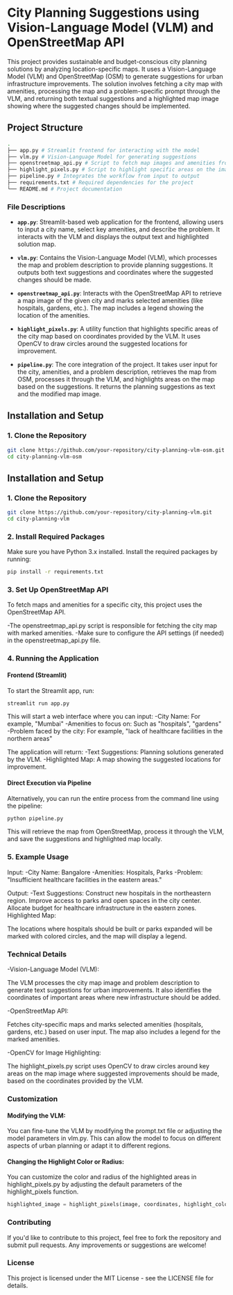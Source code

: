 # **City Planning Suggestions using Vision-Language Model (VLM) and OpenStreetMap API**

This project provides sustainable and budget-conscious city planning solutions by analyzing location-specific maps. It uses a Vision-Language Model (VLM) and OpenStreetMap (OSM) to generate suggestions for urban infrastructure improvements. The solution involves fetching a city map with amenities, processing the map and a problem-specific prompt through the VLM, and returning both textual suggestions and a highlighted map image showing where the suggested changes should be implemented.

## **Project Structure**

```bash
.
├── app.py # Streamlit frontend for interacting with the model
├── vlm.py # Vision-Language Model for generating suggestions
├── openstreetmap_api.py # Script to fetch map images and amenities from OSM API
├── highlight_pixels.py # Script to highlight specific areas on the image
├── pipeline.py # Integrates the workflow from input to output
├── requirements.txt # Required dependencies for the project
└── README.md # Project documentation

```

### **File Descriptions**

- **`app.py`**: Streamlit-based web application for the frontend, allowing users to input a city name, select key amenities, and describe the problem. It interacts with the VLM and displays the output text and highlighted solution map.
  
- **`vlm.py`**: Contains the Vision-Language Model (VLM), which processes the map and problem description to provide planning suggestions. It outputs both text suggestions and coordinates where the suggested changes should be made.

- **`openstreetmap_api.py`**: Interacts with the OpenStreetMap API to retrieve a map image of the given city and marks selected amenities (like hospitals, gardens, etc.). The map includes a legend showing the location of the amenities.

- **`highlight_pixels.py`**: A utility function that highlights specific areas of the city map based on coordinates provided by the VLM. It uses OpenCV to draw circles around the suggested locations for improvement.

- **`pipeline.py`**: The core integration of the project. It takes user input for the city, amenities, and a problem description, retrieves the map from OSM, processes it through the VLM, and highlights areas on the map based on the suggestions. It returns the planning suggestions as text and the modified map image.

## **Installation and Setup**

### **1. Clone the Repository**
```bash
git clone https://github.com/your-repository/city-planning-vlm-osm.git
cd city-planning-vlm-osm
```

## **Installation and Setup**

### **1. Clone the Repository**
```bash
git clone https://github.com/your-repository/city-planning-vlm.git
cd city-planning-vlm
```
### **2. Install Required Packages**
Make sure you have Python 3.x installed. Install the required packages by running:

```bash
pip install -r requirements.txt
```

### **3. Set Up OpenStreetMap API**
To fetch maps and amenities for a specific city, this project uses the OpenStreetMap API.

-The openstreetmap_api.py script is responsible for fetching the city map with marked amenities.
-Make sure to configure the API settings (if needed) in the openstreetmap_api.py file.

### **4. Running the Application**
#### Frontend (Streamlit)
To start the Streamlit app, run:
```bash
streamlit run app.py
```

This will start a web interface where you can input:
-City Name: For example, "Mumbai"
-Amenities to focus on: Such as "hospitals", "gardens"
-Problem faced by the city: For example, "lack of healthcare facilities in the northern areas"

The application will return:
-Text Suggestions: Planning solutions generated by the VLM.
-Highlighted Map: A map showing the suggested locations for improvement.

#### Direct Execution via Pipeline
Alternatively, you can run the entire process from the command line using the pipeline:

```bash
python pipeline.py
```

This will retrieve the map from OpenStreetMap, process it through the VLM, and save the suggestions and highlighted map locally.


### **5. Example Usage**

Input:
-City Name: Bangalore
-Amenities: Hospitals, Parks
-Problem: "Insufficient healthcare facilities in the eastern areas."

Output:
-Text Suggestions:
Construct new hospitals in the northeastern region.
Improve access to parks and open spaces in the city center.
Allocate budget for healthcare infrastructure in the eastern zones.
Highlighted Map:

The locations where hospitals should be built or parks expanded will be marked with colored circles, and the map will display a legend.

### **Technical Details**

-Vision-Language Model (VLM):

The VLM processes the city map image and problem description to generate text suggestions for urban improvements. It also identifies the coordinates of important areas where new infrastructure should be added.

-OpenStreetMap API:

Fetches city-specific maps and marks selected amenities (hospitals, gardens, etc.) based on user input. The map also includes a legend for the marked amenities.

-OpenCV for Image Highlighting:

The highlight_pixels.py script uses OpenCV to draw circles around key areas on the map image where suggested improvements should be made, based on the coordinates provided by the VLM.

### **Customization**

#### Modifying the VLM:
You can fine-tune the VLM by modifying the prompt.txt file or adjusting the model parameters in vlm.py. This can allow the model to focus on different aspects of urban planning or adapt it to different regions.

#### Changing the Highlight Color or Radius:
You can customize the color and radius of the highlighted areas in highlight_pixels.py by adjusting the default parameters of the highlight_pixels function.

```python
highlighted_image = highlight_pixels(image, coordinates, highlight_color=(0, 255, 0), radius=100)
```

### **Contributing**
If you'd like to contribute to this project, feel free to fork the repository and submit pull requests. Any improvements or suggestions are welcome!

### **License**
This project is licensed under the MIT License - see the LICENSE file for details.

